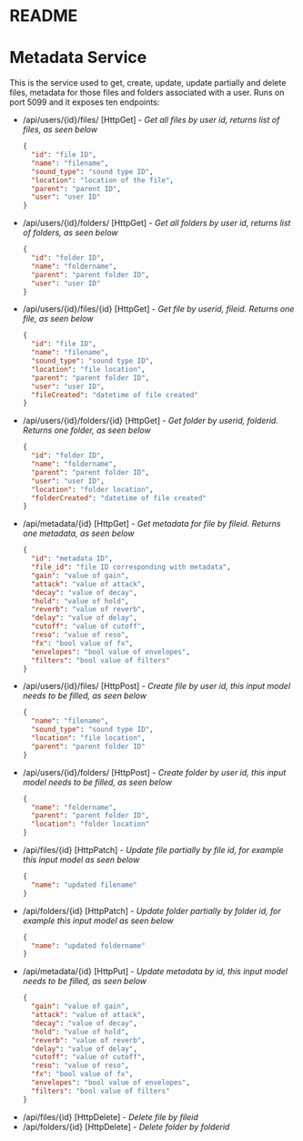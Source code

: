 # README

# Metadata Service

This is the service used to get, create, update, update partially and delete files, metadata for those files and folders associated with a user. Runs on port 5099 and it exposes ten endpoints:

- /api/users/{id}/files/ [HttpGet] - _Get all files by user id, returns list of files, as seen below_
  ```json
  {
    "id": "file ID",
    "name": "filename",
    "sound_type": "sound type ID",
    "location": "location of the file",
    "parent": "parent ID",
    "user": "user ID"
  }
  ```
- /api/users/{id}/folders/ [HttpGet] - _Get all folders by user id, returns list of folders, as seen below_

  ```json
  {
    "id": "folder ID",
    "name": "foldername",
    "parent": "parent folder ID",
    "user": "user ID"
  }
  ```

- /api/users/{id}/files/{id} [HttpGet] - _Get file by userid, fileid. Returns one file, as seen below_
  ```json
  {
    "id": "file ID",
    "name": "filename",
    "sound_type": "sound type ID",
    "location": "file location",
    "parent": "parent folder ID",
    "user": "user ID",
    "fileCreated": "datetime of file created"
  }
  ```
- /api/users/{id}/folders/{id} [HttpGet] - _Get folder by userid, folderid. Returns one folder, as seen below_
  ```json
  {
    "id": "folder ID",
    "name": "foldername",
    "parent": "parent folder ID",
    "user": "user ID",
    "location": "folder location",
    "folderCreated": "datetime of file created"
  }
  ```
- /api/metadata/{id} [HttpGet] - _Get metadata for file by fileid. Returns one metadata, as seen below_
  ```json
  {
    "id": "metadata ID",
    "file_id": "file ID corresponding with metadata",
    "gain": "value of gain",
    "attack": "value of attack",
    "decay": "value of decay",
    "hold": "value of hold",
    "reverb": "value of reverb",
    "delay": "value of delay",
    "cutoff": "value of cutoff",
    "reso": "value of reso",
    "fx": "bool value of fx",
    "envelopes": "bool value of envelopes",
    "filters": "bool value of filters"
  }
  ```

* /api/users/{id}/files/ [HttpPost] - _Create file by user id, this input model needs to be filled, as seen below_
  ```json
  {
    "name": "filename",
    "sound_type": "sound type ID",
    "location": "file location",
    "parent": "parent folder ID"
  }
  ```
* /api/users/{id}/folders/ [HttpPost] - _Create folder by user id, this input model needs to be filled, as seen below_
  ```json
  {
    "name": "foldername",
    "parent": "parent folder ID",
    "location": "folder location"
  }
  ```
* /api/files/{id} [HttpPatch] - _Update file partially by file id, for example this input model as seen below_
  ```json
  {
    "name": "updated filename"
  }
  ```
* /api/folders/{id} [HttpPatch] - _Update folder partially by folder id, for example this input model as seen below_
  ```json
  {
    "name": "updated foldername"
  }
  ```
* /api/metadata/{id} [HttpPut] - _Update metadata by id, this input model needs to be filled, as seen below_
  ```json
  {
    "gain": "value of gain",
    "attack": "value of attack",
    "decay": "value of decay",
    "hold": "value of hold",
    "reverb": "value of reverb",
    "delay": "value of delay",
    "cutoff": "value of cutoff",
    "reso": "value of reso",
    "fx": "bool value of fx",
    "envelopes": "bool value of envelopes",
    "filters": "bool value of filters"
  }
  ```
* /api/files/{id} [HttpDelete] - _Delete file by fileid_
* /api/folders/{id} [HttpDelete] - _Delete folder by folderid_
